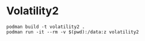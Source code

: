 # Volatility2

```
podman build -t volatility2 .
podman run -it --rm -v $(pwd):/data:z volatility2
```
